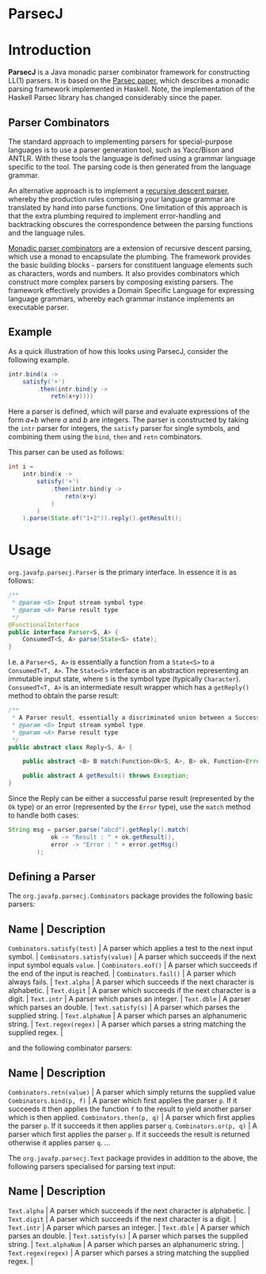 ParsecJ
============

# Introduction

**ParsecJ** is a Java monadic parser combinator framework for constructing LL(1) parsers.
It is based on the
[Parsec paper](http://research.microsoft.com/en-us/um/people/daan/download/papers/parsec-paper.pdf),
which describes a monadic parsing framework implemented in Haskell.
Note, the implementation of the Haskell Parsec library has changed considerably since the paper.

## Parser Combinators

The standard approach to implementing parsers for special-purpose languages
is to use a parser generation tool,
such as Yacc/Bison and ANTLR.
With these tools the language is defined using a grammar language specific to the tool.
The parsing code is then generated from the language grammar.

An alternative approach is to implement a
[recursive descent parser](http://en.wikipedia.org/wiki/Recursive_descent_parser),
whereby the production rules comprising your language grammar
are translated by hand into parse functions.
One limitation of this approach
is that the extra plumbing required to implement error-handling and backtracking
obscures the correspondence between the parsing functions and the language rules.

[Monadic parser combinators](http://www.artima.com/pins1ed/combinator-parsing.html)
are a extension of recursive descent parsing,
which use a monad to encapsulate the plumbing.
The framework provides the basic building blocks -
parsers for constituent language elements such as characters, words and numbers.
It also provides combinators which construct more complex parsers by composing existing parsers.
The framework effectively provides a Domain Specific Language for expressing language grammars,
whereby each grammar instance implements an executable parser.

## Example

As a quick illustration of how this looks using ParsecJ, consider the following example.

```java
intr.bind(x ->
    satisfy('+')
        .then(intr.bind(y ->
            retn(x+y))))
```

Here a parser is defined, which will parse and evaluate expressions of the form *a+b* where *a* and *b* are integers.
The parser is constructed by taking the `intr` parser for integers, the `satisfy` parser for single symbols,
and combining them using the `bind`, `then` and `retn` combinators.

This parser can be used as follows:

```java
int i =
    intr.bind(x ->
        satisfy('+')
            .then(intr.bind(y ->
                retn(x+y)
            )
        )
    ).parse(State.of("1+2")).reply().getResult();
```

# Usage

`org.javafp.parsecj.Parser` is the primary interface. In essence it is as follows:

```java
/**
 * @param <S> Input stream symbol type.
 * @param <A> Parse result type
 */
@FunctionalInterface
public interface Parser<S, A> {
    ConsumedT<S, A> parse(State<S> state);
}
```

I.e. a `Parser<S, A>` is essentially a function from a `State<S>` to a `ConsumedT<T, A>`.
The `State<S>` interface is an abstraction representing an immutable input state,
where `S` is the symbol type (typically `Character`).
`ConsumedT<T, A>` is an intermediate result wrapper which has a `getReply()` method to obtain the parse result:

```java
/**
 * A Parser result, essentially a discriminated union between a Success and an Error.
 * @param <S> Input stream symbol type.
 * @param <A> Parse result type
 */
public abstract class Reply<S, A> {

    public abstract <B> B match(Function<Ok<S, A>, B> ok, Function<Error<S, A>, B> error);

    public abstract A getResult() throws Exception;
}
```

Since the Reply can be either a successful parse result (represented by the `Ok` type)
or an error (represented by the `Error` type),
use the `match` method to handle both cases:

```java
String msg = parser.parse("abcd").getReply().match(
            ok -> "Result : " + ok.getResult(),
            error -> "Error : " + error.getMsg()
        );
```

## Defining a Parser

The `org.javafp.parsecj.Combinators` package provides the following basic parsers:

Name | Description
------------------
`Combinators.satisfy(test)` | A parser which applies a test to the next input symbol. |
`Combinators.satisfy(value)` | A parser which succeeds if the next input symbol equals `value`. |
`Combinators.eof()` | A parser which succeeds if the end of the input is reached. |
`Combinators.fail()` | A parser which always fails. |
`Text.alpha` | A parser which succeeds if the next character is alphabetic. |
`Text.digit` | A parser which succeeds if the next character is a digit. |
`Text.intr` | A parser which parses an integer. |
`Text.dble` | A parser which parses an double. |
`Text.satisfy(s)` | A parser which parses the supplied string. |
`Text.alphaNum` | A parser which parses an alphanumeric string. |
`Text.regex(regex)` | A parser which parses a string matching the supplied regex. |

and the following combinator parsers:

Name | Description
------------------
`Combinators.retn(value)` | A parser which simply returns the supplied value
`Combinators.bind(p, f)` | A parser which first applies the parser `p`. If it succeeds it then applies the function `f` to the result to yield another parser which is then applied.
`Combinators.then(p, q)` | A parser which first applies the parser `p`. If it succeeds it then applies parser `q`.
`Combinators.or(p, q)` | A parser which first applies the parser `p`. If it succeeds the result is returned otherwise it applies parser `q`.
...

The `org.javafp.parsecj.Text` package provides in addition to the above, the following parsers specialised for parsing text input:

Name | Description
------------------
`Text.alpha` | A parser which succeeds if the next character is alphabetic. |
`Text.digit` | A parser which succeeds if the next character is a digit. |
`Text.intr` | A parser which parses an integer. |
`Text.dble` | A parser which parses an double. |
`Text.satisfy(s)` | A parser which parses the supplied string. |
`Text.alphaNum` | A parser which parses an alphanumeric string. |
`Text.regex(regex)` | A parser which parses a string matching the supplied regex. |
